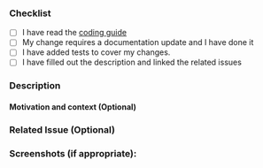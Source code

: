 ### Checklist

- [ ] I have read the [coding guide](https://github.com/ethersphere/bee/blob/master/CODING.md)
- [ ] My change requires a documentation update and I have done it
- [ ] I have added tests to cover my changes.
- [ ] I have filled out the description and linked the related issues

### Description
<!--Please include a summary of the change and which issue is fixed. -->

#### Motivation and context (Optional)
<!--Please include relevant motivation and context.-->

### Related Issue (Optional)
<!-- List any dependencies that are required for this change.-->

### Screenshots (if appropriate):
